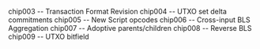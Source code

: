 chip003 -- Transaction Format Revision
chip004 -- UTXO set delta commitments
chip005 -- New Script opcodes
chip006 -- Cross-input BLS Aggregation
chip007 -- Adoptive parents/children
chip008 -- Reverse BLS
chip009 -- UTXO bitfield
